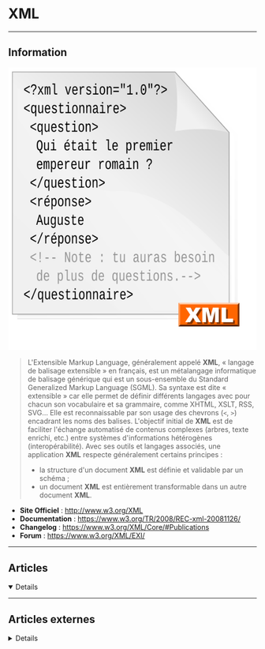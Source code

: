 # XML
----

## <i class="fa-solid fa-hashtag"></i> Information

![Logo](../../_media/developpement/xml/xml_logo.svg ':size=250 :no-zoom')


> <i class="fa-solid fa-quote-left"></i> L'Extensible Markup Language, généralement appelé **XML**, « langage de balisage extensible » en français, est un métalangage informatique de balisage générique qui est un sous-ensemble du Standard Generalized Markup Language (SGML). Sa syntaxe est dite « extensible » car elle permet de définir différents langages avec pour chacun son vocabulaire et sa grammaire, comme XHTML, XSLT, RSS, SVG… Elle est reconnaissable par son usage des chevrons (`<`, `>`) encadrant les noms des balises. L'objectif initial de **XML** est de faciliter l'échange automatisé de contenus complexes (arbres, texte enrichi, etc.) entre systèmes d'informations hétérogènes (interopérabilité). Avec ses outils et langages associés, une application **XML** respecte généralement certains principes :
>
> - la structure d'un document **XML** est définie et validable par un schéma ;
> - un document **XML** est entièrement transformable dans un autre document **XML**. <i class="fa-solid fa-quote-left fa-rotate-180"></i>


- <i class="fa-solid fa-globe"></i> **Site Officiel** : http://www.w3.org/XML
- <i class="fa-solid fa-book"></i> **Documentation** : https://www.w3.org/TR/2008/REC-xml-20081126/
- <i class="fa-solid fa-file-circle-question"></i> **Changelog** : https://www.w3.org/XML/Core/#Publications
- <i class="fas fa-comments"></i> **Forum** : https://www.w3.org/XML/EXI/

---

## <i class="fa-regular fa-newspaper"></i> Articles

<details open>

</details>

---

## <i class="fa-solid fa-glasses"></i> Articles externes

<details>

- [The Extensible Stylesheet Language Family (XSL)](https://www.w3.org/Style/XSL/)
- [What Is XML (eXtensible Markup Language)?](https://www.poftut.com/what-is-xml-extensible-markup-language/)
- [What Is XSD (XML Schema Definition)?](https://www.poftut.com/what-is-xsd-xml-schema-definition/)
- [XML Tutorial for Beginners | What is XML? [Video]](https://dzone.com/articles/xml-tutorial-for-beginners-what-is-xml-learn-xml)

</details>